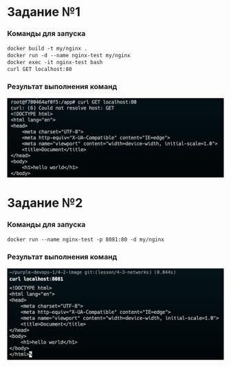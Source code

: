 # Задание №1

### Команды для запуска

```
docker build -t my/nginx .
docker run -d --name nginx-test my/nginx
docker exec -it nginx-test bash
curl GET localhost:80
```

### Результат выполнения команд

![result](images/1.png)

# Задание №2

### Команды для запуска

```
docker run --name nginx-test -p 8081:80 -d my/nginx
```

### Результат выполнения команд

![result](images/2.png)
